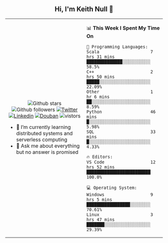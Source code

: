 <h2 align="center"> Hi, I'm Keith Null 👋 </h2>

<table>
    <tr>
        <td valign="center" width="50%">
            <p align="center">
              <img src="https://img.shields.io/github/stars/keithnull?style=social" alt="Github stars" />
              <img src="https://img.shields.io/github/followers/keithnull?style=social" alt="Github followers" />
              <a href="https://twitter.com/_keithnull"><img src="https://img.shields.io/badge/@__keithnull-1DA1F2?style=flat&logo=Twitter&logoColor=white" alt="Twitter"/></a>
              <a href="https://www.linkedin.com/in/wuzhengke/?locale=en_US"><img src="https://img.shields.io/badge/@wuzhengke-0073b1?style=flat&logo=LinkedIn&logoColor=white" alt="Linkedin" /></a>
              <a href="https://www.douban.com/people/keith1"><img src="https://img.shields.io/badge/@keith1-007722?style=flat&logo=Douban&logoColor=white" alt="Douban" /></a>
              <img src="https://visitor-badge.glitch.me/badge?page_id=keithnull" alt="vistors" />
            </p>
            <ul>
                <li>🌱 I’m currently learning distributed systems and serverless computing</li>
                <li>💬 Ask me about everything but no answer is promised</li>
            </ul>
        </td>
       <td valign="top" width="50%">
    
<!--START_SECTION:waka-->
📊 **This Week I Spent My Time On** 

```text
💬 Programming Languages: 
Scala                    7 hrs 31 mins       ██████████████░░░░░░░░░░░   58.5% 
C++                      2 hrs 50 mins       █████░░░░░░░░░░░░░░░░░░░░   22.09% 
Other                    1 hr 6 mins         ██░░░░░░░░░░░░░░░░░░░░░░░   8.59% 
Python                   46 mins             █░░░░░░░░░░░░░░░░░░░░░░░░   5.98% 
SQL                      33 mins             █░░░░░░░░░░░░░░░░░░░░░░░░   4.33%

🔥 Editors: 
VS Code                  12 hrs 52 mins      █████████████████████████   100.0%

💻 Operating System: 
Windows                  9 hrs 5 mins        █████████████████░░░░░░░░   70.61% 
Linux                    3 hrs 47 mins       ███████░░░░░░░░░░░░░░░░░░   29.39%

```


<!--END_SECTION:waka-->
</td></tr>
</table>


